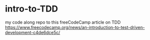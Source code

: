 # intro-to-TDD
my code along repo to this freeCodeCamp article on TDD https://www.freecodecamp.org/news/an-introduction-to-test-driven-development-c4de6dce5c/
